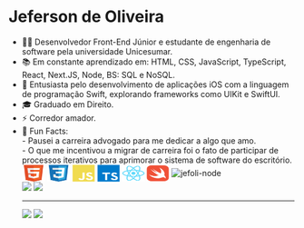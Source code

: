 <h1> Jeferson de Oliveira</h1>
<ul>
  <li> 👨‍🎓 Desenvolvedor Front-End Júnior e estudante de engenharia de software pela universidade Unicesumar.</li>
  <li> 📚 Em constante aprendizado em: HTML, CSS, JavaScript, TypeScript, React, Next.JS, Node,  BS: SQL e NoSQL.</li>
  <li> 📱 Entusiasta pelo desenvolvimento de aplicações iOS com a linguagem de programação Swift, explorando frameworks como UIKit e SwiftUI.</li>
  <li> 🎓 Graduado em Direito.</li>
  <li> ⚡ Corredor amador.</li>
  <li> 📌 Fun Facts:<br> 
    - Pausei a carreira advogado para me dedicar a algo que amo.<br>
    - O que me incentivou a migrar de carreira foi o fato de participar de processos iterativos para aprimorar o sistema de software do escritório.
  </li>
 </li>
<div style="display: inline_block">
  <img align="center" alt="jefoli-HTML" height="30" width="40" src="https://raw.githubusercontent.com/devicons/devicon/master/icons/html5/html5-original.svg">
  <img align="center" alt="jefoli-CSS" height="30" width="40" src="https://raw.githubusercontent.com/devicons/devicon/master/icons/css3/css3-original.svg">
  <img align="center" alt="jefoli-Js" height="30" width="40" src="https://raw.githubusercontent.com/devicons/devicon/master/icons/javascript/javascript-plain.svg">
  <img align="center" alt="jefoli-Ts" height="30" width="40" src="https://raw.githubusercontent.com/devicons/devicon/master/icons/typescript/typescript-plain.svg">
  <img align="center" alt="jefoli-react" height="30" width="40" src="https://raw.githubusercontent.com/devicons/devicon/master/icons/react/react-original.svg">
  <img align="center" alt="jefoli-swift" height="30" width="40" src="https://raw.githubusercontent.com/devicons/devicon/master/icons/swift/swift-original.svg" />
  <img align="center" alt="jefoli-node" height="80" width="80"src="https://cdn.jsdelivr.net/gh/devicons/devicon/icons/nodejs/nodejs-original-wordmark.svg" />
<br />
<img height="180em" src="https://github-readme-stats.vercel.app/api?username=jefoli&show_icons=true&title_color=778899&icon_color=008B8B&text_color=008B8B&bg_color=FFF&count_private=true"/>

<img height="180em" src="https://github-readme-stats.vercel.app/api/top-langs/?username=jefoli&layout=compact&title_color=778899&text_color=008B8B&hide=java&bg_color=FFF&text_bold=900&count_private=true"/>


<hr>
<div style="display: inline_block">
  <a href="https://www.instagram.com/jhefersonoliveira/" target="_blank"><img src="https://img.shields.io/badge/Instagram-E4405F?style=for-the-badge&logo=instagram&logoColor=white" target="_blank"></a> 
  <a href="https://www.linkedin.com/in/jefersonoliveirasro/" target="_blank"><img src="https://img.shields.io/badge/-LinkedIn-%230077B5?style=for-the-badge&logo=linkedin&logoColor=white" ></a>
</div>
  



  

  

